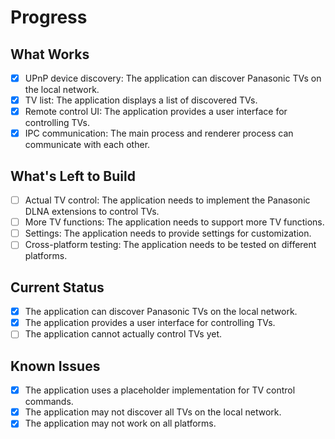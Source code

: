 # Progress

## What Works
- [x] UPnP device discovery: The application can discover Panasonic TVs on the local network.
- [x] TV list: The application displays a list of discovered TVs.
- [x] Remote control UI: The application provides a user interface for controlling TVs.
- [x] IPC communication: The main process and renderer process can communicate with each other.

## What's Left to Build
- [ ] Actual TV control: The application needs to implement the Panasonic DLNA extensions to control TVs.
- [ ] More TV functions: The application needs to support more TV functions.
- [ ] Settings: The application needs to provide settings for customization.
- [ ] Cross-platform testing: The application needs to be tested on different platforms.

## Current Status
- [x] The application can discover Panasonic TVs on the local network.
- [x] The application provides a user interface for controlling TVs.
- [ ] The application cannot actually control TVs yet.

## Known Issues
- [x] The application uses a placeholder implementation for TV control commands.
- [x] The application may not discover all TVs on the local network.
- [x] The application may not work on all platforms.
